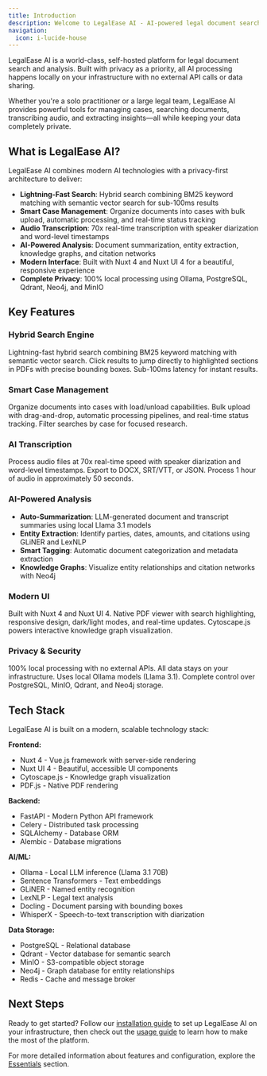 ```yaml
---
title: Introduction
description: Welcome to LegalEase AI - AI-powered legal document search and analysis platform.
navigation:
  icon: i-lucide-house
---
```


LegalEase AI is a world-class, self-hosted platform for legal document search and analysis. Built with privacy as a priority, all AI processing happens locally on your infrastructure with no external API calls or data sharing.

Whether you're a solo practitioner or a large legal team, LegalEase AI provides powerful tools for managing cases, searching documents, transcribing audio, and extracting insights—all while keeping your data completely private.

## What is LegalEase AI?

LegalEase AI combines modern AI technologies with a privacy-first architecture to deliver:

- **Lightning-Fast Search**: Hybrid search combining BM25 keyword matching with semantic vector search for sub-100ms results
- **Smart Case Management**: Organize documents into cases with bulk upload, automatic processing, and real-time status tracking
- **Audio Transcription**: 70x real-time transcription with speaker diarization and word-level timestamps
- **AI-Powered Analysis**: Document summarization, entity extraction, knowledge graphs, and citation networks
- **Modern Interface**: Built with Nuxt 4 and Nuxt UI 4 for a beautiful, responsive experience
- **Complete Privacy**: 100% local processing using Ollama, PostgreSQL, Qdrant, Neo4j, and MinIO

## Key Features

### Hybrid Search Engine
Lightning-fast hybrid search combining BM25 keyword matching with semantic vector search. Click results to jump directly to highlighted sections in PDFs with precise bounding boxes. Sub-100ms latency for instant results.

### Smart Case Management
Organize documents into cases with load/unload capabilities. Bulk upload with drag-and-drop, automatic processing pipelines, and real-time status tracking. Filter searches by case for focused research.

### AI Transcription
Process audio files at 70x real-time speed with speaker diarization and word-level timestamps. Export to DOCX, SRT/VTT, or JSON. Process 1 hour of audio in approximately 50 seconds.

### AI-Powered Analysis
- **Auto-Summarization**: LLM-generated document and transcript summaries using local Llama 3.1 models
- **Entity Extraction**: Identify parties, dates, amounts, and citations using GLiNER and LexNLP
- **Smart Tagging**: Automatic document categorization and metadata extraction
- **Knowledge Graphs**: Visualize entity relationships and citation networks with Neo4j

### Modern UI
Built with Nuxt 4 and Nuxt UI 4. Native PDF viewer with search highlighting, responsive design, dark/light modes, and real-time updates. Cytoscape.js powers interactive knowledge graph visualization.

### Privacy & Security
100% local processing with no external APIs. All data stays on your infrastructure. Uses local Ollama models (Llama 3.1). Complete control over PostgreSQL, MinIO, Qdrant, and Neo4j storage.

## Tech Stack

LegalEase AI is built on a modern, scalable technology stack:

**Frontend:**
- Nuxt 4 - Vue.js framework with server-side rendering
- Nuxt UI 4 - Beautiful, accessible UI components
- Cytoscape.js - Knowledge graph visualization
- PDF.js - Native PDF rendering

**Backend:**
- FastAPI - Modern Python API framework
- Celery - Distributed task processing
- SQLAlchemy - Database ORM
- Alembic - Database migrations

**AI/ML:**
- Ollama - Local LLM inference (Llama 3.1 70B)
- Sentence Transformers - Text embeddings
- GLiNER - Named entity recognition
- LexNLP - Legal text analysis
- Docling - Document parsing with bounding boxes
- WhisperX - Speech-to-text transcription with diarization

**Data Storage:**
- PostgreSQL - Relational database
- Qdrant - Vector database for semantic search
- MinIO - S3-compatible object storage
- Neo4j - Graph database for entity relationships
- Redis - Cache and message broker

## Next Steps

Ready to get started? Follow our [installation guide](/docs/getting-started/installation) to set up LegalEase AI on your infrastructure, then check out the [usage guide](/docs/getting-started/usage) to learn how to make the most of the platform.

For more detailed information about features and configuration, explore the [Essentials](/docs/essentials/features) section.
